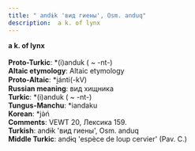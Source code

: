 ```yaml
---
title: " andɨk 'вид гиены', Osm. anduq"
description:  a k. of lynx
---
```

<strong> a k. of lynx</strong><br><br>
<strong>Proto-Turkic</strong>:  *(i)anduk ( ~ -nt-)<br>
<strong>Altaic etymology</strong>:  Altaic etymology<br>
<strong> Proto-Altaic</strong>:  *i̯ánti(-kV)<br>
<strong>Russian meaning</strong>:  вид хищника<br>
<strong>Turkic</strong>:  *(i)anduk ( ~ -nt-)<br>
<strong>Tungus-Manchu</strong>:  *iandaku<br>
<strong>Korean</strong>:  *jǝ̀ń<br>
<strong>Comments</strong>:  VEWT 20, Лексика 159.<br>
<strong>Turkish</strong>:  andɨk 'вид гиены', Osm. anduq<br>
<strong>Middle Turkic</strong>:  andɨq 'espèce de loup cervier' (Pav. C.)<br>


